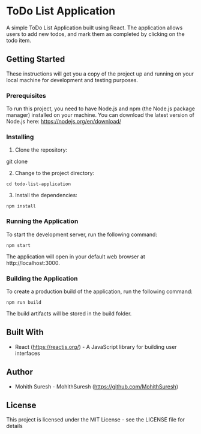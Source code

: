 # ToDo List Application

A simple ToDo List Application built using React. The application allows users to add new todos, and mark them as completed by clicking on the todo item.

## Getting Started

These instructions will get you a copy of the project up and running on your local machine for development and testing purposes.

### Prerequisites

To run this project, you need to have Node.js and npm (the Node.js package manager) installed on your machine. You can download the latest version of Node.js here: https://nodejs.org/en/download/

### Installing

1. Clone the repository:

git clone

2. Change to the project directory:

```
cd todo-list-application
```

3. Install the dependencies:

```
npm install
```

### Running the Application

To start the development server, run the following command:

```
npm start
```

The application will open in your default web browser at http://localhost:3000.

### Building the Application

To create a production build of the application, run the following command:

```
npm run build
```

The build artifacts will be stored in the build folder.

## Built With

- React (https://reactjs.org/) - A JavaScript library for building user interfaces

## Author

- Mohith Suresh - MohithSuresh (https://github.com/MohithSuresh)

## License

This project is licensed under the MIT License - see the LICENSE file for details
